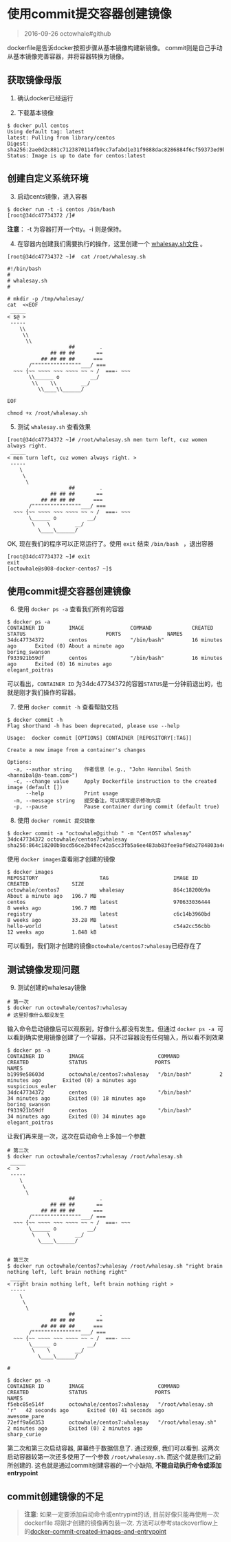 # 使用commit提交容器创建镜像

> 2016-09-26 octowhale#github


dockerfile是告诉docker按照步骤从基本镜像构建新镜像。
commit则是自己手动从基本镜像完善容器，并将容器转换为镜像。

## 获取镜像母版

1. 确认docker已经运行

2. 下载基本镜像
```
$ docker pull centos
Using default tag: latest
latest: Pulling from library/centos
Digest: sha256:2ae0d2c881c7123870114fb9cc7afabd1e31f9888dac8286884f6cf59373ed9b
Status: Image is up to date for centos:latest
```

## 创建自定义系统环境

3. 启动cents镜像，进入容器
```
$ docker run -t -i centos /bin/bash
[root@34dc47734372 /]# 
```
**注意**： -t 为容器打开一个tty。-i 则是保持。

4. 在容器内创建我们需要执行的操作，这里创建一个 [whalesay.sh文件](./script/whalesay.sh) 。 
```
[root@34dc47734372 ~]#  cat /root/whalesay.sh

#!/bin/bash
#
# whalesay.sh
#

# mkdir -p /tmp/whalesay/
cat  <<EOF
 _____
< $@ >
 -----
    \\
     \\
      \\     
                    ##        .            
              ## ## ##       ==            
           ## ## ## ##      ===            
       /""""""""""""""""___/ ===        
  ~~~ {~~ ~~~~ ~~~ ~~~~ ~~ ~ /  ===- ~~~   
       \\______ o          __/            
        \\    \\        __/             
          \\____\\______/   

EOF

chmod +x /root/whalesay.sh

```

5. 测试 ` whalesay.sh ` 查看效果
```
[root@34dc47734372 ~]# /root/whalesay.sh men turn left, cuz women always right.
 _____
< men turn left, cuz women always right. >
 -----
    \
     \
      \     
                    ##        .            
              ## ## ##       ==            
           ## ## ## ##      ===            
       /""""""""""""""""___/ ===        
  ~~~ {~~ ~~~~ ~~~ ~~~~ ~~ ~ /  ===- ~~~   
       \______ o          __/            
        \    \        __/             
          \____\______/   
```
OK, 现在我们的程序可以正常运行了。使用 ` exit ` 结束 `/bin/bash ` ，退出容器
```
[root@34dc47734372 ~]# exit 
exit
[octowhale@s008-docker-centos7 ~]$ 
```

## 使用commit提交容器创建镜像

6. 使用 ` docker ps -a ` 查看我们所有的容器
```
$ docker ps -a
CONTAINER ID        IMAGE               COMMAND             CREATED             STATUS                          PORTS               NAMES
34dc47734372        centos              "/bin/bash"         16 minutes ago      Exited (0) About a minute ago                       boring_swanson
f933921b59df        centos              "/bin/bash"         16 minutes ago      Exited (0) 16 minutes ago                           elegant_poitras
```
可以看出，` CONTAINER ID ` 为34dc47734372的容器`STATUS`是一分钟前退出的，也就是刚才我们操作的容器。

7. 使用 ` docker commit -h ` 查看帮助文档
```
$ docker commit -h
Flag shorthand -h has been deprecated, please use --help

Usage:  docker commit [OPTIONS] CONTAINER [REPOSITORY[:TAG]]

Create a new image from a container's changes

Options:
  -a, --author string    作者信息 (e.g., "John Hannibal Smith <hannibal@a-team.com>")
  -c, --change value     Apply Dockerfile instruction to the created image (default [])
      --help             Print usage
  -m, --message string   提交备注，可以填写提示修改内容
  -p, --pause            Pause container during commit (default true)
```

8. 使用 `docker rommit 提交镜像`
```
$ docker commit -a "octowhale@github " -m "CentOS7 whalesay" 34dc47734372 octowhale/centos7:whalesay
sha256:864c18200b9acd56ce2b4fec42a5cc3fb5a6ee483ab83fee9af9da2784803a4e
```
使用 `docker images`查看刚才创建的镜像
```
$ docker images
REPOSITORY                    TAG                     IMAGE ID            CREATED              SIZE
octowhale/centos7             whalesay                864c18200b9a        About a minute ago   196.7 MB
centos                        latest                  970633036444        8 weeks ago          196.7 MB
registry                      latest                  c6c14b3960bd        8 weeks ago          33.28 MB
hello-world                   latest                  c54a2cc56cbb        12 weeks ago         1.848 kB
```
可以看到，我们刚才创建的镜像`octowhale/centos7:whalesay`已经存在了


## 测试镜像发现问题

9. 测试创建的whalesay镜像
```
# 第一次
$ docker run octowhale/centos7:whalesay
# 这里好像什么都没发生
```
输入命令启动镜像后可以观察到，好像什么都没有发生。但通过 `docker ps -a `可以看到确实使用镜像创建了一个容器。只不过容器没有任何输入，所以看不到效果
```
$ docker ps -a 
CONTAINER ID        IMAGE                        COMMAND             CREATED             STATUS                      PORTS               NAMES
b1999e58603d        octowhale/centos7:whalesay   "/bin/bash"         2 minutes ago       Exited (0) a minutes ago                        suspicious_euler
34dc47734372        centos                       "/bin/bash"         34 minutes ago      Exited (0) 18 minutes ago                       boring_swanson
f933921b59df        centos                       "/bin/bash"         34 minutes ago      Exited (0) 34 minutes ago                       elegant_poitras
```

让我们再来是一次，这次在启动命令上多加一个参数

```
# 第二次
$ docker run octowhale/centos7:whalesay /root/whalesay.sh
 _____
<  >
 -----
    \
     \
      \     
                    ##        .            
              ## ## ##       ==            
           ## ## ## ##      ===            
       /""""""""""""""""___/ ===        
  ~~~ {~~ ~~~~ ~~~ ~~~~ ~~ ~ /  ===- ~~~   
       \______ o          __/            
        \    \        __/             
          \____\______/   


# 第三次
$ docker run octowhale/centos7:whalesay /root/whalesay.sh "right brain nothing left, left brain nothing right" 
 _____
< right brain nothing left, left brain nothing right >
 -----
    \
     \
      \     
                    ##        .            
              ## ## ##       ==            
           ## ## ## ##      ===            
       /""""""""""""""""___/ ===        
  ~~~ {~~ ~~~~ ~~~ ~~~~ ~~ ~ /  ===- ~~~   
       \______ o          __/            
        \    \        __/             
          \____\______/   

#

$ docker ps -a
CONTAINER ID        IMAGE                        COMMAND                  CREATED             STATUS                      PORTS               NAMES
f5ebc85e514f        octowhale/centos7:whalesay   "/root/whalesay.sh 'r"   42 seconds ago      Exited (0) 41 seconds ago                       awesome_pare
72eff9a6d353        octowhale/centos7:whalesay   "/root/whalesay.sh"      2 minutes ago       Exited (0) 2 minutes ago                        sharp_curie
```
第二次和第三次启动容器, 屏幕终于数据信息了. 通过观察, 我们可以看到. 这两次启动容器较第一次还多使用了一个参数 ` /root/whalesay.sh `. 而这个就是我们之前所创建的.
这也就是通过commit创建容器的一个小缺陷, **不能自动执行命令或添加entrypoint**

## commit创建镜像的不足

> **注意**: 如果一定要添加自动命令或entrypint的话, 目前好像只能再使用一次dockerfile 将刚才创建的镜像再包装一次. 方法可以参考stackoverflow上的[docker-commit-created-images-and-entrypoint](http://stackoverflow.com/questions/29015023/docker-commit-created-images-and-entrypoint/29015976#29015976)



